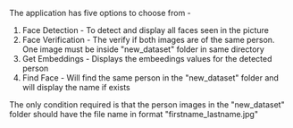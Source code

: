 The application has five options to choose from - 
1) Face Detection - To detect and display all faces seen in the picture
2) Face Verification - The verify if both images are of the same person. One image must be inside "new_dataset" folder in same directory
3) Get Embeddings - Displays the embeedings values for the detected person
4) Find Face - Will find the same person in the "new_dataset" folder and will display the name if exists

The only condition required is that the person images in the "new_dataset" folder should have the file name in format "firstname_lastname.jpg"
